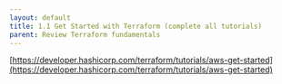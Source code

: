 ```yaml
---
layout: default
title: 1.1 Get Started with Terraform (complete all tutorials)
parent: Review Terraform fundamentals
---
```


[https://developer.hashicorp.com/terraform/tutorials/aws-get-started](https://developer.hashicorp.com/terraform/tutorials/aws-get-started)